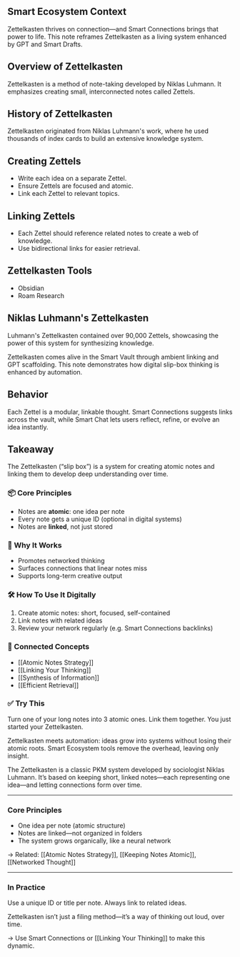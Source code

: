 ## Smart Ecosystem Context
Zettelkasten thrives on connection—and Smart Connections brings that power to life. This note reframes Zettelkasten as a living system enhanced by GPT and Smart Drafts.


## Overview of Zettelkasten
Zettelkasten is a method of note-taking developed by Niklas Luhmann. It emphasizes creating small, interconnected notes called Zettels.

## History of Zettelkasten
Zettelkasten originated from Niklas Luhmann's work, where he used thousands of index cards to build an extensive knowledge system.

## Creating Zettels
- Write each idea on a separate Zettel.
- Ensure Zettels are focused and atomic.
- Link each Zettel to relevant topics.

## Linking Zettels
- Each Zettel should reference related notes to create a web of knowledge.
- Use bidirectional links for easier retrieval.

## Zettelkasten Tools
- Obsidian
- Roam Research

## Niklas Luhmann's Zettelkasten
Luhmann's Zettelkasten contained over 90,000 Zettels, showcasing the power of this system for synthesizing knowledge.

Zettelkasten comes alive in the Smart Vault through ambient linking and GPT scaffolding. This note demonstrates how digital slip-box thinking is enhanced by automation.

## Behavior
Each Zettel is a modular, linkable thought. Smart Connections suggests links across the vault, while Smart Chat lets users reflect, refine, or evolve an idea instantly.

## Takeaway

The Zettelkasten (“slip box”) is a system for creating atomic notes and linking them to develop deep understanding over time.

### 📦 Core Principles
- Notes are **atomic**: one idea per note
- Every note gets a unique ID (optional in digital systems)
- Notes are **linked**, not just stored

### 🧠 Why It Works
- Promotes networked thinking
- Surfaces connections that linear notes miss
- Supports long-term creative output

### 🛠️ How To Use It Digitally
1. Create atomic notes: short, focused, self-contained
2. Link notes with related ideas
3. Review your network regularly (e.g. Smart Connections backlinks)

### 🔗 Connected Concepts
- [[Atomic Notes Strategy]]
- [[Linking Your Thinking]]
- [[Synthesis of Information]]
- [[Efficient Retrieval]]

### ✅ Try This
Turn one of your long notes into 3 atomic ones. Link them together. You just started your Zettelkasten.

Zettelkasten meets automation: ideas grow into systems without losing their atomic roots. Smart Ecosystem tools remove the overhead, leaving only insight.


The Zettelkasten is a classic PKM system developed by sociologist Niklas Luhmann. It’s based on keeping short, linked notes—each representing one idea—and letting connections form over time.

---

### Core Principles
- One idea per note (atomic structure)
- Notes are linked—not organized in folders
- The system grows organically, like a neural network

→ Related: [[Atomic Notes Strategy]], [[Keeping Notes Atomic]], [[Networked Thought]]

---

### In Practice
Use a unique ID or title per note. Always link to related ideas.

Zettelkasten isn’t just a filing method—it’s a way of thinking out loud, over time.

→ Use Smart Connections or [[Linking Your Thinking]] to make this dynamic.